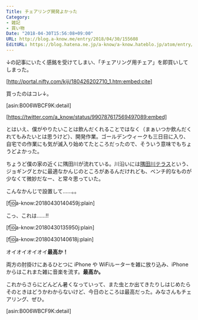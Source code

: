 ```yaml
---
Title: チェアリング開発よかった
Category:
- 雑記
- 買い物
Date: "2018-04-30T15:56:08+09:00"
URL: http://blog.a-know.me/entry/2018/04/30/155608
EditURL: https://blog.hatena.ne.jp/a-know/a-know.hateblo.jp/atom/entry/17391345971639932282
---
```


↓の記事にいたく感銘を受けてしまい、「チェアリング用チェア」を即買いしてしまった。



[http://portal.nifty.com/kiji/180426202710_1.htm:embed:cite]



買ったのはコレ↓。



[asin:B006WBCF9K:detail]




[https://twitter.com/a_know/status/990787617569497089:embed]




とはいえ、僕がやりたいことは飲んだくれることではなく（まぁいつか飲んだくれてもみたいとは思うけど）、開発作業。ゴールデンウィークも三日目に入り、自宅での作業にも気が滅入り始めてたところだったので、そういう意味でもちょうどよかった。


ちょうど僕の家の近くに隅田川が流れている。川沿いには[隅田川テラス](https://ja.wikipedia.org/wiki/%E9%9A%85%E7%94%B0%E5%B7%9D%E3%83%86%E3%83%A9%E3%82%B9)という、ジョギングとかに最適なかんじのところがあるんだけれども、ベンチ的なものが少なくて微妙だなー、と常々思っていた。



<!-- more -->




こんなかんじで設置して......。。


[f:id:a-know:20180430140459j:plain]


こっ、これは......!!


[f:id:a-know:20180430135950j:plain]


[f:id:a-know:20180430140618j:plain]


オイオイオイオイ<b>最高か！</b>


両方の肘掛けにあるひとつに iPhone や WiFiルーターを雑に放り込み、iPhone からはこれまた雑に音楽を流す。<b>最高か。</b>


これからさらにどんどん暑くなっていって、また虫とか出てきたりしはじめたらそのときはどうかわからないけど、今日のところは最高だった。みなさんもチェアリング、ぜひ。


[asin:B006WBCF9K:detail]
